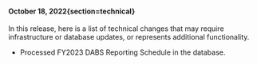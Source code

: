 #### October 18, 2022{section=technical}

In this release, here is a list of technical changes that may require infrastructure or database updates, or represents additional functionality.

* Processed FY2023 DABS Reporting Schedule in the database.
